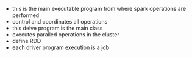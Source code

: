 * this is the main executable program from where spark operations are performed
* control and coordinates all operations
* this deive program is the main class 
* executes paralled operations in the cluster
* define RDD
* each driver program execution is a job
